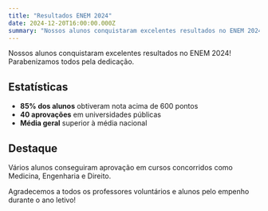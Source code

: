 ```yaml
---
title: "Resultados ENEM 2024"
date: 2024-12-20T16:00:00.000Z  
summary: "Nossos alunos conquistaram excelentes resultados no ENEM 2024! Parabenizamos todos pela dedicação."
---
```


Nossos alunos conquistaram excelentes resultados no ENEM 2024! Parabenizamos todos pela dedicação.

## Estatísticas

- **85% dos alunos** obtiveram nota acima de 600 pontos
- **40 aprovações** em universidades públicas
- **Média geral** superior à média nacional

## Destaque

Vários alunos conseguiram aprovação em cursos concorridos como Medicina, Engenharia e Direito.

Agradecemos a todos os professores voluntários e alunos pelo empenho durante o ano letivo!